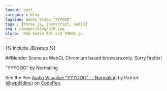 ```yaml
---
layout: post
category : blog
tagline: WebGL Video "YYYOOO"
tags : [three.js, javascript, audio]
img : /images/blog/b10.jpg
blurb:  Web Audio API and THREE.js
---
```

{% include JB/setup %}

##Blender Scene as WebGL
Chromium based browsers only.  Sorry firefox!

"YYYOOO" by Normaling

<p data-height="368" data-theme-id="0" data-slug-hash="myZyRK" data-default-tab="result" data-user="wpdildine" class='codepen'>See the Pen <a href='http://codepen.io/wpdildine/pen/myZyRK/'>Audio Visualize "YYYOOO" -- Normaling</a> by Patrick (<a href='http://codepen.io/wpdildine'>@wpdildine</a>) on <a href='http://codepen.io'>CodePen</a>.</p>
<script async src="//assets.codepen.io/assets/embed/ei.js"></script>

